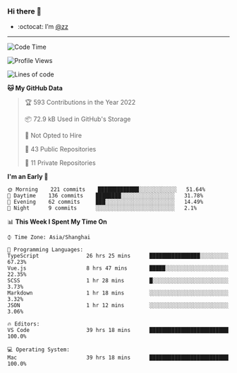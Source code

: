 ### Hi there 👋

- :octocat: I’m [@zz](https://github.com/holazz)

---

<!--START_SECTION:waka-->
![Code Time](http://img.shields.io/badge/Code%20Time-0%20secs-blue)

![Profile Views](http://img.shields.io/badge/Profile%20Views-3-blue)

![Lines of code](https://img.shields.io/badge/From%20Hello%20World%20I%27ve%20Written-736%20Thousand%20lines%20of%20code-blue)

**🐱 My GitHub Data** 

> 🏆 593 Contributions in the Year 2022
 > 
> 📦 72.9 kB Used in GitHub's Storage 
 > 
> 🚫 Not Opted to Hire
 > 
> 📜 43 Public Repositories 
 > 
> 🔑 11 Private Repositories  
 > 
**I'm an Early 🐤** 

```text
🌞 Morning    221 commits    █████████████░░░░░░░░░░░░   51.64% 
🌆 Daytime    136 commits    ████████░░░░░░░░░░░░░░░░░   31.78% 
🌃 Evening    62 commits     ███░░░░░░░░░░░░░░░░░░░░░░   14.49% 
🌙 Night      9 commits      ░░░░░░░░░░░░░░░░░░░░░░░░░   2.1%

```


📊 **This Week I Spent My Time On** 

```text
⌚︎ Time Zone: Asia/Shanghai

💬 Programming Languages: 
TypeScript               26 hrs 25 mins      ████████████████░░░░░░░░░   67.23% 
Vue.js                   8 hrs 47 mins       █████░░░░░░░░░░░░░░░░░░░░   22.35% 
SCSS                     1 hr 28 mins        █░░░░░░░░░░░░░░░░░░░░░░░░   3.73% 
Markdown                 1 hr 18 mins        ░░░░░░░░░░░░░░░░░░░░░░░░░   3.32% 
JSON                     1 hr 12 mins        ░░░░░░░░░░░░░░░░░░░░░░░░░   3.06%

🔥 Editors: 
VS Code                  39 hrs 18 mins      █████████████████████████   100.0%

💻 Operating System: 
Mac                      39 hrs 18 mins      █████████████████████████   100.0%

```


<!--END_SECTION:waka-->
